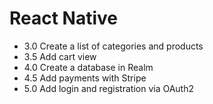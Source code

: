 # React Native

- 3.0 Create a list of categories and products
- 3.5 Add cart view
- 4.0 Create a database in Realm
- 4.5 Add payments with Stripe
- 5.0 Add login and registration via OAuth2
